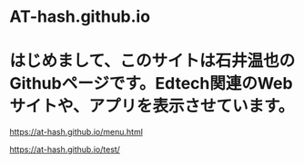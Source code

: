 # AT-hash.github.io
# はじめまして、このサイトは石井温也のGithubページです。Edtech関連のWebサイトや、アプリを表示させています。
https://at-hash.github.io/menu.html

https://at-hash.github.io/test/
